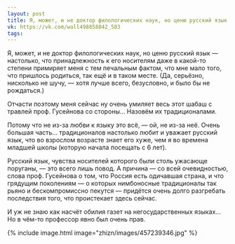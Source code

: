 ```yaml
---
layout: post
title: Я, может, и не доктор филологических наук, но ценю русский язык...
vk: https://vk.com/wall498858042_583
tags:
---
```

Я, может, и не доктор филологических наук, но ценю русский язык — настолько, что принадлежность к его носителям даже в какой-то степени примиряет меня с тем печальным фактом, что мне мало того, что пришлось родиться, так ещё и в таком месте. (Да, серьёзно, нисколько не шучу, — хотя лучше всего, безусловно, и было бы не рождаться.) 

Отчасти поэтому меня сейчас ну очень умиляет весь этот шабаш с травлей проф. Гусейнова со стороны... Назовём их традиционалами.

Потому что не из-за любви к языку это всё, — ой, не из-за неё. Очень большая часть... традиционалов настолько любит и уважает русский язык, что во взрослом возрасте знает его хуже, чем я во времена младшей школы (которую начала посещать с 6 лет). 

Русский язык, чувства носителей которого были столь ужасающе поруганы, — это всего лишь повод. А причина — со всей очевидностью, слова проф. Гусейнова о том, что Россия есть одичавшая страна, и что грядущим поколениям — о которых нимбоносные традиционалы так рьяно и бескомпромиссно пекутся — придётся очень долго разгребать последствия того, что проистекает здесь сейчас.

И уж не знаю как насчёт обилия газет на негосударственных языках... Но в чём-то профессор явно был очень прав.

{% include image.html image="zhizn/images/457239346.jpg" %}